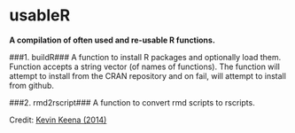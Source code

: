 # usableR
**A compilation of often used and re-usable R functions.**


###1. buildR###
A function to install R packages and optionally load them.
Function accepts a string vector (of names of functions).
The function will attempt to install from the CRAN repository and on fail, will attempt to install from github.

###2. rmd2rscript###
A function to convert rmd scripts to rscripts.

Credit: [Kevin Keena (2014)](http://rstudio-pubs-static.s3.amazonaws.com/12734_0a38887f19a34d92b7311a2c9cb15022.html)
